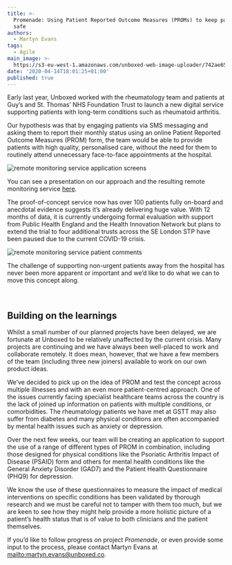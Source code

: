 ```yaml
---
title: >-
  Promenade: Using Patient Reported Outcome Measures (PROMs) to keep patients
  safe
authors:
  - Martyn Evans
tags:
  - Agile
main_image: >-
  https://s3-eu-west-1.amazonaws.com/unboxed-web-image-uploader/742ae654c2a417fa79640d87116e54b0.png
date: '2020-04-14T18:01:25+01:00'
published: true
---
```

Early last year, Unboxed worked with the rheumatology team and patients at Guy’s and St. Thomas’ NHS Foundation Trust to launch a new digital service supporting patients with long-term conditions such as rheumatoid arthritis.

Our hypothesis was that by engaging patients via SMS messaging and asking them to report their monthly status using an online Patient Reported Outcome Measures (PROM) form, the team would be able to provide patients with high quality, personalised care, without the need for them to routinely attend unnecessary face-to-face appointments at the hospital.

![remote monitoring service application screens](https://s3-eu-west-1.amazonaws.com/unboxed-web-image-uploader/71720a34f80abbaf5b8cb92dd1902380.png)

You can see a presentation on our approach and the resulting remote monitoring service [here](http://bit.ly/Minimum-Viable-NHS-Service).

The proof-of-concept service now has over 100 patients fully on-board and anecdotal evidence suggests it’s already delivering huge value. With 12 months of data, it is currently undergoing formal evaluation with support from Public Health England and the Health Innovation Network but plans to extend the trial to four additional trusts across the SE London STP have been paused due to the current COVID-19 crisis.

![remote monitoring service patient comments](https://s3-eu-west-1.amazonaws.com/unboxed-web-image-uploader/742ae654c2a417fa79640d87116e54b0.png)

The challenge of supporting non-urgent patients away from the hospital has never been more apparent or important and we’d like to do what we can to move this concept along.

<br/>

## Building on the learnings

Whilst a small number of our planned projects have been delayed, we are fortunate at Unboxed to be relatively unaffected by the current crisis. Many projects are continuing and we have always been well-placed to work and collaborate remotely. It does mean, however, that we have a few members of the team (including three new joiners) available to work on our own product ideas.

We’ve decided to pick up on the idea of PROM and test the concept across multiple illnesses and with an even more patient-centred approach. One of the issues currently facing specialist healthcare teams across the country is the lack of joined up information on patients with multiple conditions, or comorbidities. The rheumatology patients we have met at GSTT may also suffer from diabetes and many physical conditions are often accompanied by mental health issues such as anxiety or depression.

Over the next few weeks, our team will be creating an application to support the use of a range of different types of PROM in combination, including those designed for physical conditions like the Psoriatic Arthritis Impact of Disease (PSAID) form and others for mental health conditions like the General Anxiety Disorder (GAD7) and the Patient Health Questionnaire (PHQ9) for depression. 

We know the use of these questionnaires to measure the impact of medical interventions on specific conditions has been validated by thorough research and we must be careful not to tamper with them too much, but we are keen to see how they might help provide a more holistic picture of a patient’s health status that is of value to both clinicians and the patient themselves.

If you’d like to follow progress on project _Promenade_, or even provide some input to the process, please contact Martyn Evans at <mailto:martyn.evans@unboxed.co>.
